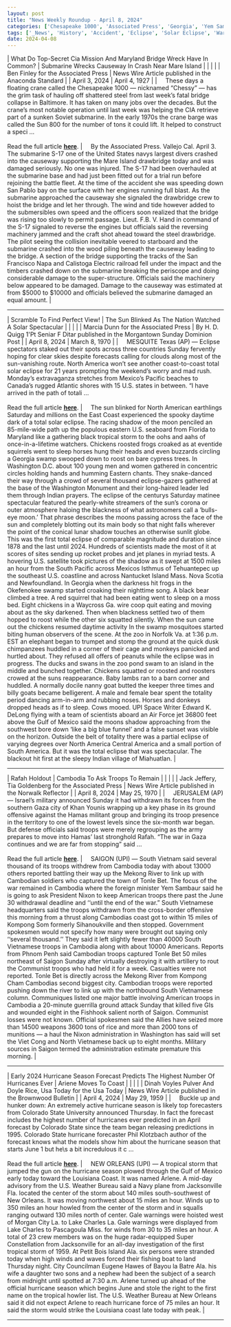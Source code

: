 ```yaml
---
layout: post
title: "News Weekly Roundup - April 8, 2024"
categories: ['Chesapeake 1000', 'Associated Press', 'Georgia', 'Yem Sambaur', 'Arlene']
tags: ['_News', 'History', 'Accident', 'Eclipse', 'Solar Eclipse', 'War', 'Hurricane Forecast', 'Weather']
date: 2024-04-08
---
```


| What Do Top-Secret Cia Mission And Maryland Bridge Wreck Have In Common? | Submarine Wrecks Causeway In Crash Near Mare Island |
|  |  |
| Ben Finley for the Associated Press | News Wire Article published in the Anaconda Standard |
| April 3, 2024 | April 4, 1927 |
| &nbsp;&nbsp;&nbsp;&nbsp;These days a floating crane called the Chesapeake 1000 — nicknamed “Chessy” — has the grim task of hauling off shattered steel from last week’s fatal bridge collapse in Baltimore. It has taken on many jobs over the decades. But the crane’s most notable operation until last week was helping the CIA retrieve part of a sunken Soviet submarine. In the early 1970s the crane barge was called the Sun 800 for the number of tons it could lift. It helped to construct a speci ...<br><br>Read the full article <b>[here](https://apnews.com/article/baltimore-maryland-bridge-crane-history-e8476975f771f848a68e3dea071e5e65)</b>. | &nbsp;&nbsp;&nbsp;&nbsp;By the Associated Press. Vallejo Cal. April 3. The submarine S-17 one of the United States navys largest divers crashed into the causeway supporting the Mare Island drawbridge today and was damaged seriously. No one was injured. The S-17 had been overhauled at the submarine base and had just been fitted out for a trial run before rejoining the battle fleet. At the time of the accident she was speeding down San Pablo bay on the surface with her engines running full blast. As the submarine approached the causeway she signaled the drawbridge crew to hoist the bridge and let her through. The wind and tide however added to the submersibles own speed and the officers soon realized that the bridge was rising too slowly to permit passage. Lieut. F.B. V. Hand in command of the S-17 signaled to reverse the engines but officials said the reversing machinery jammed and the craft shot ahead toward the steel drawbridge. The pilot seeing the collision inevitable veered to starboard and the submarine crashed into the wood piling beneath the causeway leading to the bridge. A section of the bridge supporting the tracks of the San Francisco Napa and Calistoga Electric railroad fell under the impact and the timbers crashed down on the submarine breaking the periscope and doing considerable damage to the super-structure. Officials said the machinery below appeared to be damaged. Damage to the causeway was estimated at from $5000 to $10000 and officials believed the submarine damaged an equal amount. |

---

| Scramble To Find Perfect View! | The Sun Blinked As The Nation Watched A Solar Spectacular |
|  |  |
| Marcia Dunn for the Associated Press | By H. D. Quigg  1'Pt Seniar F Ditar published in the Morgantown Sunday Dominion Post |
| April 8, 2024 | March 8, 1970 |
| &nbsp;&nbsp;&nbsp;&nbsp;MESQUITE Texas (AP) — Eclipse spectators staked out their spots across three countries Sunday fervently hoping for clear skies despite forecasts calling for clouds along most of the sun-vanishing route. North America won’t see another coast-to-coast total solar eclipse for 21 years prompting the weekend’s worry and mad rush. Monday’s extravaganza stretches from Mexico’s Pacific beaches to Canada’s rugged Atlantic shores with 15 U.S. states in between. “I have arrived in the path of totali ...<br><br>Read the full article <b>[here](https://apnews.com/article/total-solar-eclipse-sun-moon-06767dd9e63cce8eb2351c22e90e38b1)</b>. | &nbsp;&nbsp;&nbsp;&nbsp;The sun blinked for North American earthlings Saturday and millions on the East Coast experienced the spooky daytime dark of a total solar eclipse. The racing shadow of the moon penciled an 85-mile-wide path up the populous eastern U.S. seaboard from Florida to Maryland like a gathering black tropical storm to the oohs and aahs of once-in-a-lifetime watchers. Chickens roosted frogs croaked as at eventide squirrels went to sleep horses hung their heads and even buzzards circling a Georgia swamp swooped down to roost on bare cypress trees. In Washington D.C. about 100 young men and women gathered in concentric circles holding hands and humming Eastern chants. They snake-danced their way through a crowd of several thousand eclipse-gazers gathered at the base of the Washington Monument and their long-haired leader led them through Indian prayers. The eclipse of the centurys Saturday matinee spectacular featured the pearly-white streamers of the sun’s corona or outer atmosphere haloing the blackness of what astronomers call a ‘bulls-eye moon.’ That phrase describes the moons passing across the face of the sun and completely blotting out its main body so that night falls wherever the point of the conical lunar shadow touches an otherwise sunlit globe. This was the first total eclipse of comparable magnitude and duration since 1878 and the last until 2024. Hundreds of scientists made the most of it at scores of sites sending up rocket probes and jet planes in myriad tests. A hovering U.S. satellite took pictures of the shadow as it swept at 1500 miles an hour from the South Pacific across Mexicos Isthmus of Tehuantepec up the southeast U.S. coastline and across Nantucket Island Mass. Nova Scotia and Newfoundland. In Georgia when the darkness hit frogs in the Okefenokee swamp started croaking their nighttime song. A black bear climbed a tree. A red squirrel that had been eating went to sleep on a moss bed. Eight chickens in a Waycross Ga. wire coop quit eating and moving about as the sky darkened. Then when blackness settled two of them hopped to roost while the other six squatted silently. When the sun came out the chickens resumed daytime activity In the swamp mosquitoes started biting human observers of the scene. At the zoo in Norfolk Va. at 1:36 p.m. EST an elephant began to trumpet and stomp the ground at the quick dusk chimpanzees huddled in a corner of their cage and monkeys panicked and hurtled about. They refused all offers of peanuts while the eclipse was in progress. The ducks and swans in the zoo pond swam to an island in the middle and bunched together. Chickens squatted or roosted and roosters crowed at the suns reappearance. Baby lambs ran to a barn corner and huddled. A normally docile nanny goat butted the keeper three times and billy goats became belligerent. A male and female bear spent the totality period dancing arm-in-arm and rubbing noses. Horses and donkeys dropped heads as if to sleep. Cows mooed. UPI Space Writer Edward K. DeLong flying with a team of scientists aboard an Air Force jet 36800 feet above the Gulf of Mexico said the moons shadow approaching from the southwest bore down ‘like a big blue funnel’ and a false sunset was visible on the horizon. Outside the belt of totality there was a partial eclipse of varying degrees over North America Central America and a small portion of South America. But it was the total eclipse that was spectacular. The blackout hit first at the sleepy Indian village of Miahuatlan. |

---

| Rafah Holdout | Cambodia To Ask Troops To Remain |
|  |  |
| Jack Jeffery, Tia Goldenberg for the Associated Press | News Wire Article published in the Norwalk Reflector |
| April 8, 2024 | May 25, 1970 |
| &nbsp;&nbsp;&nbsp;&nbsp;JERUSALEM (AP) — Israel’s military announced Sunday it had withdrawn its forces from the southern Gaza city of Khan Younis wrapping up a key phase in its ground offensive against the Hamas militant group and bringing its troop presence in the territory to one of the lowest levels since the six-month war began. But defense officials said troops were merely regrouping as the army prepares to move into Hamas’ last stronghold Rafah. “The war in Gaza continues and we are far from stopping” said ...<br><br>Read the full article <b>[here](https://apnews.com/article/israel-hamas-gaza-war-news-04-07-2024-5257a90302686de80788469f74aab40c)</b>. | &nbsp;&nbsp;&nbsp;&nbsp;SAIGON (UPI) — South Vietnam said several thousand of its troops withdrew from Cambodia today with about 13000 others reported battling their way up the Mekong River to link up with Cambodian soldiers who captured the town of Tonle Bet. The focus of the war remained in Cambodia where the foreign minister Yem Sambaur said he is going to ask President Nixon to keep American troops there past the June 30 withdrawal deadline and ‘‘until the end of the war.” South Vietnamese headquarters said the troops withdrawn from the cross-border offensive this morning from a thrust along Cambodias coast got to within 15 miles of Kompong Som formerly Sihanoukville and then stopped. Government spokesmen would not specify how many were brought out saying only ‘‘several thousand.’’ They said it left slightly fewer than 40000 South Vietnamese troops in Cambodia along with about 10000 Americans. Reports from Phnom Penh said Cambodian troops captured Tonle Bet 50 miles northeast of Saigon Sunday after virtually destroying it with artillery to rout the Communist troops who had held it for a week. Casualties were not reported. Tonle Bet is directly across the Mekong River from Kompong Cham Cambodias second biggest city. Cambodian troops were reported pushing down the river to link up with the northbound South Vietnamese column. Communiques listed one major battle involving American troops in Cambodia a 20-minute guerrilla ground attack Sunday that killed five GIs and wounded eight in the Fishhook salient north of Saigon. Communist losses were not known. Official spokesmen said the Allies have seized more than 14500 weapons 3600 tons of rice and more than 2000 tons of munitions — a haul the Nixon administration in Washington has said will set the Viet Cong and North Vietnamese back up to eight months. Military sources in Saigon termed the administration estimate premature this morning. |

---

| Early 2024 Hurricane Season Forecast Predicts The Highest Number Of Hurricanes Ever | Ariene Moves To Coast |
|  |  |
| Dinah Voyles Pulver And Doyle Rice, Usa Today for the Usa Today | News Wire Article published in the Brownwood Bulletin |
| April 4, 2024 | May 29, 1959 |
| &nbsp;&nbsp;&nbsp;&nbsp;Buckle up and hunker down: An extremely active hurricane season is likely top forecasters from Colorado State University announced Thursday. In fact the forecast includes the highest number of hurricanes ever predicted in an April forecast by Colorado State since the team began releasing predictions in 1995. Colorado State hurricane forecaster Phil Klotzbach author of the forecast knows what the models show him about the hurricane season that starts June 1 but he\s a bit incredulous it c ...<br><br>Read the full article <b>[here](https://www.usatoday.com/story/news/nation/2024/04/04/2024-hurricane-season-outlook-colorado-state/73147475007/)</b>. | &nbsp;&nbsp;&nbsp;&nbsp;NEW ORLEANS (UPI) — A tropical storm that jumped the gun on the hurricane season plowed through the Gulf of Mexico early today toward the Louisiana Coast. It was named Arlene. A mid-day advisory from the U.S. Weather Bureau said a Navy plane from Jacksonville Fla. located the center of the storm about 140 miles south-southwest of New Orleans. It was moving northwest about 15 miles an hour. Winds up to 350 miles an hour howled from the center of the storm and in squalls ranging outward 130 miles north of center. Gale warnings were hoisted west of Morgan City La. to Lake Charles La. Gale warnings were displayed from Lake Charles to Pascagoula Miss. for winds from 30 to 35 miles an hour. A total of 23 crew members was on the huge radar-equipped Super Constellation from Jacksonville for an all-day investigation of the first tropical storm of 1959. At Petit Bois Island Ala. six persons were stranded today when high winds and waves forced their fishing boat to land Thursday night. City Councilman Eugene Hawes of Bayou la Batre Ala. his wife a daughter two sons and a nephew had been the subject of a search from midnight until spotted at 7:30 a.m. Arlene turned up ahead of the official hurricane season which begins June and stole the right to the first name on the tropical howler list. The U.S. Weather Bureau at New Orleans said it did not expect Arlene to reach hurricane force of 75 miles an hour. It said the storm would strike the Louisiana coast late today with peak. |

---


